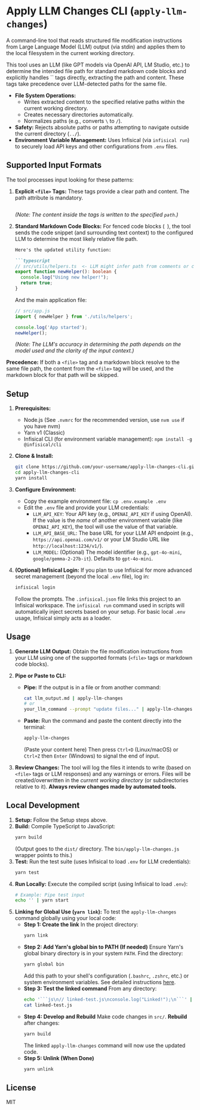 # Apply LLM Changes CLI (`apply-llm-changes`)

A command-line tool that reads structured file modification instructions from Large Language Model (LLM) output (via stdin) and applies them to the local filesystem in the current working directory.

This tool uses an LLM (like GPT models via OpenAI API, LM Studio, etc.) to determine the intended file path for standard markdown code blocks and explicitly handles `` tags directly, extracting the path and content. These tags take precedence over LLM-detected paths for the same file.
*   **File System Operations:**
    *   Writes extracted content to the specified relative paths within the current working directory.
    *   Creates necessary directories automatically.
    *   Normalizes paths (e.g., converts `\` to `/`).
*   **Safety:** Rejects absolute paths or paths attempting to navigate outside the current directory (`../`).
*   **Environment Variable Management:** Uses Infisical (via `infisical run`) to securely load API keys and other configurations from `.env` files.

## Supported Input Formats

The tool processes input looking for these patterns:

1.  **Explicit `<file>` Tags:**
    These tags provide a clear path and content. The path attribute is mandatory.

    ```xml
    
    ```
    *(Note: The content inside the tags is written to the specified `path`.)*

2.  **Standard Markdown Code Blocks:**
    For fenced code blocks (``` ```), the tool sends the code snippet (and surrounding text context) to the configured LLM to determine the most likely relative file path.

    ```markdown
    Here's the updated utility function:

    ```typescript
    // src/utils/helpers.ts  <- LLM might infer path from comments or context
    export function newHelper(): boolean {
      console.log("Using new helper!");
      return true;
    }
    ```

    And the main application file:

    ```javascript
    // src/app.js
    import { newHelper } from './utils/helpers';

    console.log('App started');
    newHelper();
    ```
    *(Note: The LLM's accuracy in determining the path depends on the model used and the clarity of the input context.)*

**Precedence:** If both a `<file>` tag and a markdown block resolve to the same file path, the content from the `<file>` tag will be used, and the markdown block for that path will be skipped.

## Setup

1.  **Prerequisites:**
    *   Node.js (See `.nvmrc` for the recommended version, use `nvm use` if you have nvm)
    *   Yarn v1 (Classic)
    *   Infisical CLI (for environment variable management): `npm install -g @infisical/cli`

2.  **Clone & Install:**
    ```bash
    git clone https://github.com/your-username/apply-llm-changes-cli.git # Replace with actual URL
    cd apply-llm-changes-cli
    yarn install
    ```

3.  **Configure Environment:**
    *   Copy the example environment file: `cp .env.example .env`
    *   Edit the `.env` file and provide your LLM credentials:
        *   `LLM_API_KEY`: Your API key (e.g., `OPENAI_API_KEY` if using OpenAI). If the value is the *name* of another environment variable (like `OPENAI_API_KEY`), the tool will use the value of that variable.
        *   `LLM_API_BASE_URL`: The base URL for your LLM API endpoint (e.g., `https://api.openai.com/v1/` or your LM Studio URL like `http://localhost:1234/v1/`).
        *   `LLM_MODEL`: (Optional) The model identifier (e.g., `gpt-4o-mini`, `google/gemma-2-27b-it`). Defaults to `gpt-4o-mini`.

4.  **(Optional) Infisical Login:**
    If you plan to use Infisical for more advanced secret management (beyond the local `.env` file), log in:
    ```bash
    infisical login
    ```
    Follow the prompts. The `.infisical.json` file links this project to an Infisical workspace. The `infisical run` command used in scripts will automatically inject secrets based on your setup. For basic local `.env` usage, Infisical simply acts as a loader.

## Usage

1.  **Generate LLM Output:** Obtain the file modification instructions from your LLM using one of the supported formats (`<file>` tags or markdown code blocks).
2.  **Pipe or Paste to CLI:**
    *   **Pipe:** If the output is in a file or from another command:
        ```bash
        cat llm_output.md | apply-llm-changes
        # or
        your_llm_command --prompt "update files..." | apply-llm-changes
        ```
    *   **Paste:** Run the command and paste the content directly into the terminal:
        ```bash
        apply-llm-changes
        ```
        (Paste your content here)
        Then press `Ctrl+D` (Linux/macOS) or `Ctrl+Z` then `Enter` (Windows) to signal the end of input.

3.  **Review Changes:** The tool will log the files it intends to write (based on `<file>` tags or LLM responses) and any warnings or errors. Files will be created/overwritten in the *current working directory* (or subdirectories relative to it). **Always review changes made by automated tools.**

## Local Development

1.  **Setup:** Follow the Setup steps above.
2.  **Build:** Compile TypeScript to JavaScript:
    ```bash
    yarn build
    ```
    (Output goes to the `dist/` directory. The `bin/apply-llm-changes.js` wrapper points to this.)
3.  **Test:** Run the test suite (uses Infisical to load `.env` for LLM credentials):
    ```bash
    yarn test
    ```
4.  **Run Locally:** Execute the compiled script (using Infisical to load `.env`):
    ```bash
    # Example: Pipe test input
    echo '' | yarn start
    ```
5.  **Linking for Global Use (`yarn link`):**
    To test the `apply-llm-changes` command globally using your local code:
    *   **Step 1: Create the link**
        In the project directory:
        ```bash
        yarn link
        ```
    *   **Step 2: Add Yarn's global bin to PATH (If needed)**
        Ensure Yarn's global binary directory is in your system `PATH`. Find the directory:
        ```bash
        yarn global bin
        ```
        Add this path to your shell's configuration (`.bashrc`, `.zshrc`, etc.) or system environment variables. See detailed instructions [here](https://classic.yarnpkg.com/en/docs/cli/global#toc-adding-the-install-location-to-your-path).
    *   **Step 3: Test the linked command**
        From any directory:
        ```bash
        echo '```js\n// linked-test.js\nconsole.log("Linked!");\n```' | apply-llm-changes
        cat linked-test.js
        ```
    *   **Step 4: Develop and Rebuild**
        Make code changes in `src/`. **Rebuild** after changes:
        ```bash
        yarn build
        ```
        The linked `apply-llm-changes` command will now use the updated code.
    *   **Step 5: Unlink (When Done)**
        ```bash
        yarn unlink
        ```

## License

MIT
